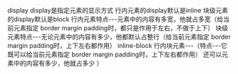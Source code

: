 display
display是指定元素的显示方式
行内元素的display默认是inline
块级元素的display默认是block
行内元素特点---元素中的内容有多宽，他就占多宽（给当前元素指定 border margin padding时，都只是作用于左右，不做于上下）
块级元素特点---无论元素中的内容有多少，他都默认占整行（给当前元素指定 border margin padding时，上下左右都作用）
inline-block
行内块元素---（特点---它既可以给当前元素指定 border margin padding时，上下左右都作用）
还可以元素中的内容有多少，他就占多少
）